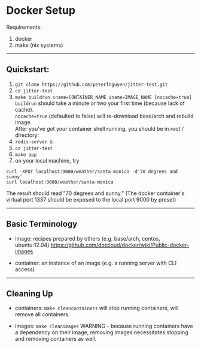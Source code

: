Docker Setup
============

Requirements:
1. docker
2. make (nix systems)

-----------
Quickstart:
-----------

1. `git clone https://github.com/peterlnguyen/jitter-test.git`
2. `cd jitter-test`
3. `make buildrun cname=CONTAINER_NAME iname=IMAGE_NAME [nocache=true]`  
 `buildrun` should take a minute or two your first time (because lack of cache).  
 `nocache=true` (defaulted to false)  will re-download base/arch and rebuild image.  
 After you've got your container shell running, you should be in root / directory:  
4. `redis-server &`
5. `cd jitter-test`
6. `make app`
7. on your local machine, try

```
curl -XPUT localhost:9000/weather/santa-monica -d'70 degrees and sunny'
curl localhost:9000/weather/santa-monica
```
The result should read "70 degrees and sunny."
(The docker container's virtual port 1337 should be exposed to the local port 9000 by preset)

-----------------
Basic Terminology
-----------------

- image: recipes prepared by others (e.g. base/arch, centos, ubuntu:12.04) 
  https://github.com/dotcloud/docker/wiki/Public-docker-images

- container: an instance of an image (e.g. a running server with CLI access)

-----------
Cleaning Up
-----------

- containers: `make cleancontainers`
  will stop running containers, will remove all containers.

- images: `make cleanimages`
  WARNING - because running containers have a dependency on their image, removing images
  necessitates stopping and removing containers as well.
